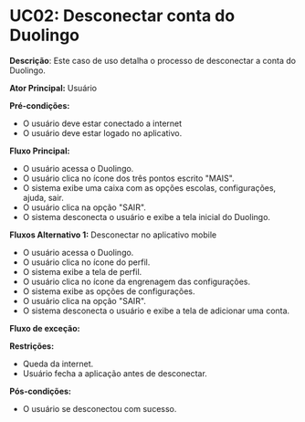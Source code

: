 # UC02: Desconectar conta do Duolingo

**Descrição**: Este caso de uso detalha o processo de desconectar a conta do Duolingo.

**Ator Principal:** Usuário

**Pré-condições:**

- O usuário deve estar conectado a internet
- O usuário deve estar logado no aplicativo.

**Fluxo Principal:**

- O usuário acessa o Duolingo.
- O usuário clica no ícone dos três pontos escrito "MAIS".
- O sistema exibe uma caixa com as opções escolas, configurações, ajuda, sair.
- O usuário clica na opção "SAIR".
- O sistema desconecta o usuário e exibe a tela inicial do Duolingo.

**Fluxos Alternativo 1:** Desconectar no aplicativo mobile

- O usuário acessa o Duolingo.
- O usuário clica no ícone do perfil.
- O sistema exibe a tela de perfil.
- O usuário clica no ícone da engrenagem das configurações.
- O sistema exibe as opções de configurações.
- O usuário clica na opção "SAIR".
- O sistema desconecta o usuário e exibe a tela de adicionar uma conta.

**Fluxo de exceção:** 

**Restrições:**

- Queda da internet.
- Usuário fecha a aplicação antes de desconectar.

**Pós-condições:**

- O usuário se desconectou com sucesso.